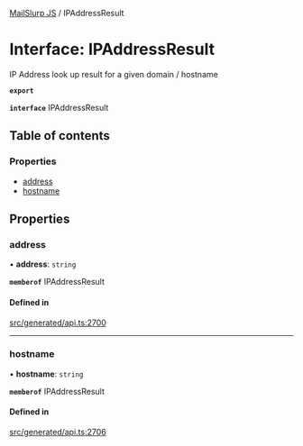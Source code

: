 [MailSlurp JS](../README.md) / IPAddressResult

# Interface: IPAddressResult

IP Address look up result for a given domain / hostname

**`export`**

**`interface`** IPAddressResult

## Table of contents

### Properties

- [address](IPAddressResult.md#address)
- [hostname](IPAddressResult.md#hostname)

## Properties

### address

• **address**: `string`

**`memberof`** IPAddressResult

#### Defined in

[src/generated/api.ts:2700](https://github.com/mailslurp/mailslurp-client/blob/6bcf839/src/generated/api.ts#L2700)

___

### hostname

• **hostname**: `string`

**`memberof`** IPAddressResult

#### Defined in

[src/generated/api.ts:2706](https://github.com/mailslurp/mailslurp-client/blob/6bcf839/src/generated/api.ts#L2706)
